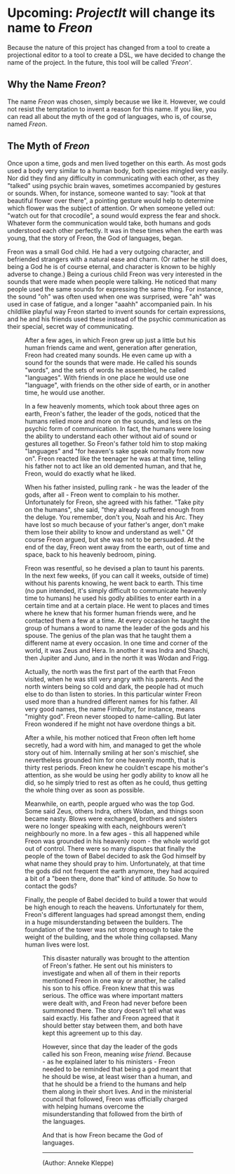 <script>
    import Figure from "../../lib/figures/Figure.svelte";
    let imageName = 'writing-child.png';
    let caption = 'Is this Freon?';
    let figureNumber = 1;
    let imageName2 = 'tower-of-babel.png';
    let caption2 = 'Tower of Babel';
    let figureNumber2 = 2;
</script>
# Upcoming: <i>ProjectIt</i> will change its name to <i>Freon</i>

Because the nature of this project has changed from a tool to create a projectional editor to a tool to create a DSL,
we have decided to change the name of the project. In the future, this tool will be called <i>'Freon'</i>.

## Why the Name <i>Freon</i>?

The name <i>Freon</i> was chosen, simply because we like it. However, we could not resist the temptation to 
invent a reason for this name. If you like, you can read all about the myth of the god of languages, 
who is, of course, named <i>Freon</i>.

## The Myth of <i>Freon</i>

Once upon a time, gods and men lived together on this earth. As most gods used a body very similar 
to a human body, both species mingled very easily. Nor did they find any difficulty in communicating 
with each other, as they "talked" using psychic brain waves, sometimes accompanied by gestures or 
sounds. When, for instance, someone wanted to say: "look at that beautiful flower over there", a 
pointing gesture would help to determine which flower was the subject of attention. Or when 
someone yelled out: "watch out for that crocodile", a sound would express the fear and shock. 
Whatever form the communication would take, both humans and gods understood each other perfectly. 
It was in these times when the earth was young, that the story of Freon, the God of languages, began.

Freon was a small God child. He had a very outgoing character, and befriended strangers with a 
natural ease and charm. (Or rather he still does, being a God he is of course eternal, and 
character is known to be highly adverse to change.) Being a curious child Freon was very 
interested in the sounds that were made when people were talking. He noticed that many people 
used the same sounds for expressing the same thing. For instance, the sound "oh" was often used 
when one was surprised, were "ah" was used in case of fatigue, and a longer "aaahh" accompanied 
pain. In his childlike playful way Freon started to invent sounds for certain expressions, and 
he and his friends used these instead of the psychic communication as their special, secret way 
of communicating.

<Figure
bind:imageName={imageName}
bind:caption={caption}
/>

After a few ages, in which Freon grew up just a little but his human friends came and went, 
generation after generation, Freon had created many sounds. He even came up with a sound for 
the sounds that were made. He called his sounds "words", and the sets of words he assembled, 
he called "languages". With friends in one place he would use one "language", with friends 
on the other side of earth, or in another time, he would use another.

In a few heavenly moments, which took about three ages on earth, Freon's father, the leader 
of the gods, noticed that the humans relied more and more on the sounds, and less on the 
psychic form of communication. In fact, the humans were losing the ability to understand 
each other without aid of sound or gestures all together. So Freon's father told him to 
stop making "languages" and "for heaven's sake speak normally from now on". Freon reacted 
like the teenager he was at that time, telling his father not to act like an old demented 
human, and that he, Freon, would do exactly what he liked.

When his father insisted, pulling rank - he was the leader of the gods, after all - Freon 
went to complain to his mother. Unfortunately for Freon, she agreed with his father. "Take 
pity on the humans", she said, "they already suffered enough from the deluge. You remember, 
don't you, Noah and his Arc. They have lost so much because of your father's anger, don't make 
them lose their ability to know and understand as well." Of course Freon argued, but she was 
not to be persuaded. At the end of the day, Freon went away from the earth, out of time and 
space, back to his heavenly bedroom, pining.

Freon was resentful, so he devised a plan to taunt his parents. In the next few weeks, (if 
you can call it weeks, outside of time) without his parents knowing, he went back to earth. 
This time (no pun intended, it's simply difficult to communicate heavenly time to humans) he 
used his godly abilities to enter earth in a certain time and at a certain place. He went to 
places and times where he knew that his former human friends were, and he contacted them 
a few at a time. At every occasion he taught the group of humans a word to name the leader 
of the gods and his spouse. The genius of the plan was that he taught them a different name 
at every occasion. In one time and corner of the world, it was Zeus and Hera. In another it 
was Indra and Shachi, then Jupiter and Juno, and in the north it was Wodan and Frigg.

Actually, the north was the first part of the earth that Freon visited, when he was still 
very angry with his parents. And the north winters being so cold and dark, the people had 
ot much else to do than listen to stories. In this particular winter Freon used more than 
a hundred different names for his father. All very good names, the name Fimbultyr, for 
instance, means "mighty god".  Freon never stooped to name-calling. But later Freon 
wondered if he might not have overdone things a bit.

After a while, his mother noticed that Freon often left home secretly, had a word with him, 
and managed to get the whole story out of him. Internally smiling at her son's mischief, 
she nevertheless grounded him for one heavenly month, that is thirty rest periods. Freon 
knew he couldn't escape his mother's attention, as she would be using her godly ability 
to know all he did, so he simply tried to rest as often as he could, thus getting the 
whole thing over as soon as possible.

Meanwhile, on earth, people argued who was the top God. Some said Zeus, others Indra, 
others Wodan, and things soon became nasty. Blows were exchanged, brothers and sisters 
were no longer speaking with each, neighbours weren't neighbourly no more. In a 
few ages - this all happened while Freon was grounded in his heavenly room - the whole world got 
out of control. There were so many disputes that finally the people of the town of 
Babel decided to ask the God himself by what name they should pray to him. Unfortunately, at 
that time the gods did not frequent the earth anymore, they had acquired a bit of a 
  "been there, done that" kind of attitude. So how to contact the gods?

Finally, the people of Babel decided to build a tower that would be high enough to 
reach the heavens. Unfortunately for them, Freon's different languages had spread amongst 
them, ending in a huge misunderstanding between the builders. The foundation of the tower 
was not strong enough to take the weight of the building, and the whole thing collapsed. 
Many human lives were lost.

<Figure
bind:imageName={imageName2}
bind:caption={caption2}
bind:figureNumber={figureNumber2}
/>

This disaster naturally was brought to the attention of Freon's father. He sent out his 
ministers to investigate and when all of them in their reports mentioned Freon in one 
way or another, he called his son to his office. Freon knew that this was serious. 
The office was where important matters were dealt with, and Freon had never before 
been summoned there. The story doesn't tell what was said exactly. His father and Freon 
agreed that it should better stay between them, and both have kept this agreement up 
to this day.

However, since that day the leader of the gods called his son Freon, meaning <i>wise friend</i>. 
Because - as he explained later to his ministers - Freon needed to be reminded that being 
a god meant that he should be wise, at least wiser than a human, and that he should be a 
friend to the humans and help them along in their short lives. And in the ministerial 
council that followed, Freon was officially charged with helping humans overcome the 
misunderstanding that followed from the birth of the languages.

And that is how Freon became the God of languages.

<hr>

(Author: Anneke Kleppe)
